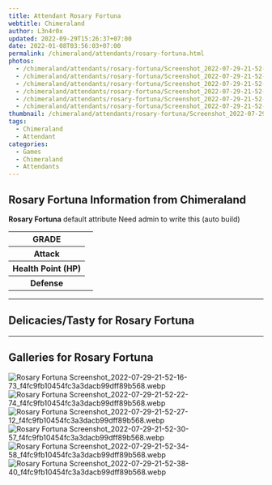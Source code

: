 ```yaml
---
title: Attendant Rosary Fortuna
webtitle: Chimeraland
author: L3n4r0x
updated: 2022-09-29T15:26:37+07:00
date: 2022-01-08T03:56:03+07:00
permalink: /chimeraland/attendants/rosary-fortuna.html
photos:
  - /chimeraland/attendants/rosary-fortuna/Screenshot_2022-07-29-21-52-16-73_f4fc9fb10454fc3a3dacb99dff89b568.webp
  - /chimeraland/attendants/rosary-fortuna/Screenshot_2022-07-29-21-52-22-74_f4fc9fb10454fc3a3dacb99dff89b568.webp
  - /chimeraland/attendants/rosary-fortuna/Screenshot_2022-07-29-21-52-27-12_f4fc9fb10454fc3a3dacb99dff89b568.webp
  - /chimeraland/attendants/rosary-fortuna/Screenshot_2022-07-29-21-52-30-57_f4fc9fb10454fc3a3dacb99dff89b568.webp
  - /chimeraland/attendants/rosary-fortuna/Screenshot_2022-07-29-21-52-34-58_f4fc9fb10454fc3a3dacb99dff89b568.webp
  - /chimeraland/attendants/rosary-fortuna/Screenshot_2022-07-29-21-52-38-40_f4fc9fb10454fc3a3dacb99dff89b568.webp
thumbnail: /chimeraland/attendants/rosary-fortuna/Screenshot_2022-07-29-21-52-16-73_f4fc9fb10454fc3a3dacb99dff89b568.webp
tags:
  - Chimeraland
  - Attendant
categories:
  - Games
  - Chimeraland
  - Attendants
---
```


<section id="bootstrap-wrapper"><link rel="stylesheet" href="https://rawcdn.githack.com/dimaslanjaka/Web-Manajemen/0c3b5aa1813bd4abcd2c11bf3e37928b15c28664/css/bootstrap-5-3-0-alpha3-wrapper.css"/><h2 id="attribute">Rosary Fortuna Information from Chimeraland</h2><p><b>Rosary Fortuna</b> default attribute Need admin to write this (auto build)<table><tr><th>GRADE</th><td></td></tr><tr><th>Attack</th><td></td></tr><tr><th>Health Point (HP)</th><td></td></tr><tr><th>Defense</th><td></td></tr></table></p><hr/><h2 id="delicacies">Delicacies/Tasty for Rosary Fortuna</h2><div class="text-white bg-dark"></div><hr/><div id="gallery"><h2>Galleries for Rosary Fortuna</h2><div class="row"><div class="col-lg-6 col-12"><img src="/chimeraland/attendants/rosary-fortuna/Screenshot_2022-07-29-21-52-16-73_f4fc9fb10454fc3a3dacb99dff89b568.webp" alt="Rosary Fortuna Screenshot_2022-07-29-21-52-16-73_f4fc9fb10454fc3a3dacb99dff89b568.webp"/></div><div class="col-lg-6 col-12"><img src="/chimeraland/attendants/rosary-fortuna/Screenshot_2022-07-29-21-52-22-74_f4fc9fb10454fc3a3dacb99dff89b568.webp" alt="Rosary Fortuna Screenshot_2022-07-29-21-52-22-74_f4fc9fb10454fc3a3dacb99dff89b568.webp"/></div><div class="col-lg-6 col-12"><img src="/chimeraland/attendants/rosary-fortuna/Screenshot_2022-07-29-21-52-27-12_f4fc9fb10454fc3a3dacb99dff89b568.webp" alt="Rosary Fortuna Screenshot_2022-07-29-21-52-27-12_f4fc9fb10454fc3a3dacb99dff89b568.webp"/></div><div class="col-lg-6 col-12"><img src="/chimeraland/attendants/rosary-fortuna/Screenshot_2022-07-29-21-52-30-57_f4fc9fb10454fc3a3dacb99dff89b568.webp" alt="Rosary Fortuna Screenshot_2022-07-29-21-52-30-57_f4fc9fb10454fc3a3dacb99dff89b568.webp"/></div><div class="col-lg-6 col-12"><img src="/chimeraland/attendants/rosary-fortuna/Screenshot_2022-07-29-21-52-34-58_f4fc9fb10454fc3a3dacb99dff89b568.webp" alt="Rosary Fortuna Screenshot_2022-07-29-21-52-34-58_f4fc9fb10454fc3a3dacb99dff89b568.webp"/></div><div class="col-lg-6 col-12"><img src="/chimeraland/attendants/rosary-fortuna/Screenshot_2022-07-29-21-52-38-40_f4fc9fb10454fc3a3dacb99dff89b568.webp" alt="Rosary Fortuna Screenshot_2022-07-29-21-52-38-40_f4fc9fb10454fc3a3dacb99dff89b568.webp"/></div></div></div></section>